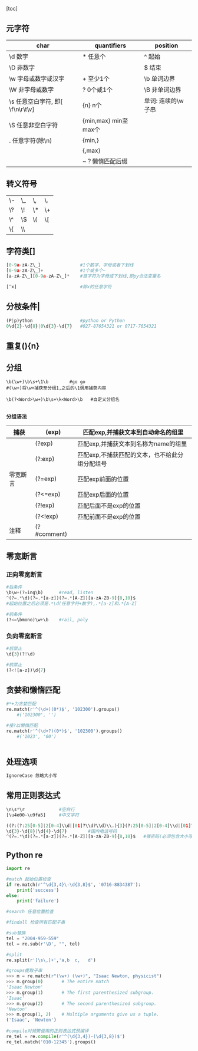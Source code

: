 [toc]

## 元字符

| char                             | quantifiers          | position           |
| -------------------------------- | -------------------- | ------------------ |
| \d 数字                          | * 任意个             | ^ 起始             |
| \D 非数字                        |                      | $ 结束             |
| \w 字母或数字或汉字              | + 至少1个            | \b 单词边界        |
| \W 非字母或数字                  | ?  0个或1个          | \B 非单词边界      |
| \s 任意空白字符, 即[ \f\n\r\t\v] | {n} n个              | 单词: 连续的\w子串 |
| \S 任意非空白字符                | {min,max} min至max个 |                    |
| .    任意字符(除\n)              | {min,}               |                    |
|                                  | {,max}               |                    |
|                                  | ~？懒惰匹配后缀      |                    |



## 转义符号

|      |      |      |      |
| ---- | ---- | ---- | ---- |
| \\-  | \\_  | \\,  | \\.  |
| \\?  | \\!  | \\*  | \\+  |
| \\^  | \\$  | \\(  | \\[  |
| \\{  | \\\  |      |      |



## 字符类[]

```python
[0-9a-zA-Z\_] 				#1个数字、字母或者下划线
[0-9a-zA-Z\_]+				#1个或多个~
[a-zA-Z\_][0-9a-zA-Z\_]*	#首字符为字母或下划线,即py合法变量名

[^x]						#除x的任意字符
```



## 分枝条件|

```python
(P|p)ython					#python or Python
0\d{2}-\d{8}|0\d{3}-\d{7}	#027-87654321 or 0717-7654321

```



## 重复(){n}



## 分组

```
\b(\w+)\b\s+\1\b		#go go
#(\w+)将\w+捕获至分组1,之后的\1调用捕获内容

\b(?<Word>\w+)\b\s+\k<Word>\b	#自定义分组名


```

**分组语法**

| **捕获** | (exp)        | 匹配exp,并捕获文本到自动命名的组里             |
| -------- | ------------ | ---------------------------------------------- |
|          | (?<name>exp) | 匹配exp,并捕获文本到名称为name的组里           |
|          | (?:exp)      | 匹配exp,不捕获匹配的文本，也不给此分组分配组号 |
| 零宽断言 | (?=exp)      | 匹配exp前面的位置                              |
|          | (?<=exp)     | 匹配exp后面的位置                              |
|          | (?!exp)      | 匹配后面不是exp的位置                          |
|          | (?<!exp)     | 匹配前面不是exp的位置                          |
| 注释     | (?#comment)  |                                                |



## 零宽断言

### 正向零宽断言

```python
#后条件
\b\w+(?=ing\b)		#read, listen
^(?=.*\d)(?=.*[a-z])(?=.*[A-Z])[a-zA-Z0-9]{8,10}$
#起始位置之后必须是.*\d(任意字符+数字),.*[a-z]和.*[A-Z]

#前条件
(?<=\bmono)\w+\b	#rail, poly
```

### 负向零宽断言

```python
#后禁止
\d{3}(?!\d)

#前禁止
(?<![a-z])\d{7}
```



## 贪婪和懒惰匹配

```python
#*+为贪婪匹配
re.match(r'^(\d+)(0*)$', '102300').groups()
	#('102300', '')

#接?以懒惰匹配    
re.match(r'^(\d+?)(0*)$', '102300').groups()
	#('1023', '00')
    
```



## 处理选项

```python
IgnoreCase 忽略大小写
```



## 常用正则表达式

```python
\n\s*\r				#空白行
[\u4e00-\u9fa5]		#中文字符

((?:(?:25[0-5]|2[0-4]\\d|[01]?\\d?\\d)\\.){3}(?:25[0-5]|2[0-4]\\d|[01]?\\d?\\d))	#ip地址
\d{3}-\d{8}|\d{4}-\d{7}		   #国内电话号码
^(?=.*\d)(?=.*[a-z])(?=.*[A-Z])[a-zA-Z0-9]{8,10}$	#强密码(必须包含大小写字母,数字)

```



## Python re

```python
import re

#match 起始位置检查
if re.match(r'^\d{3,4}\-\d{3,8}$', '0716-8834387'):
    print('success')
else:
    print('failure')

#search 任意位置检查

#findall 检查所有匹配子串

#sub替换
tel = "2004-959-559"
tel = re.sub(r'\D', "", tel)

#split
re.split(r'[\s\,]+','a,b  c,   d')

#groups提取子串
>>> m = re.match(r"(\w+) (\w+)", "Isaac Newton, physicist")
>>> m.group(0)       # The entire match
'Isaac Newton'
>>> m.group(1)       # The first parenthesized subgroup.
'Isaac'
>>> m.group(2)       # The second parenthesized subgroup.
'Newton'
>>> m.group(1, 2)    # Multiple arguments give us a tuple.
('Isaac', 'Newton')
    
#compile对频繁使用的正则表达式预编译
re_tel = re.compile(r'^(\d{3,4})-(\d{3,8})$')
re_tel.match('010-12345').groups()

```

